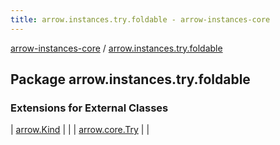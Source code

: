 ```yaml
---
title: arrow.instances.try.foldable - arrow-instances-core
---
```


[arrow-instances-core](../index.html) / [arrow.instances.try.foldable](./index.html)

## Package arrow.instances.try.foldable

### Extensions for External Classes

| [arrow.Kind](arrow.-kind/index.html) |  |
| [arrow.core.Try](arrow.core.-try/index.html) |  |

